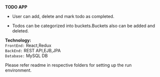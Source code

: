 **TODO APP**    

   - User can add, delete and mark todo as completed.

   - Todos can be categorized into buckets.Buckets also can be added and deleted.
 
**Technology:**  
 `FrontEnd:` React,Redux   
 `BackEnd:` REST API,EJB,JPA   
 `Database:` MySQL DB   
 
 Please refer readme in respective folders for setting up the run environment.
